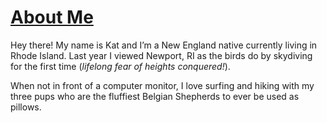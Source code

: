 <html>
<body>
<h1><u>About Me</u></h1>
<p>Hey there! My name is Kat and I’m a New England native currently living in Rhode Island. Last year I viewed Newport, RI as the birds do by skydiving for the first time (<em>lifelong fear of heights conquered!</em>).</p> 
<p>When not in front of a computer monitor, I love surfing and hiking with my three pups who are the fluffiest Belgian Shepherds to ever be used as pillows.</p>
</body>
</html>


